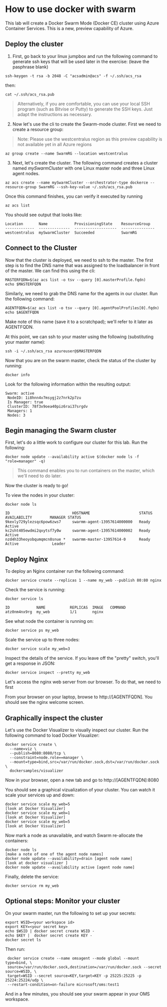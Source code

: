 <!-- This section leverages the new, preview Swarm Mode (aka Docker CE) features
of ACS.  However, as of the date of this lab (9/25/17) these features are only availablea
using the cli/powershell/ARM; they are not available via the portal.
As soon as the feature is available in the portal, this module will be updated.
-->

# How to use docker with swarm
This lab will create a Docker Swarm Mode (Docker CE) cluster using Azure Container Services.  This is a new, preview capability of Azure.

## Deploy the cluster
1. First, go back to your linux jumpbox and run the following command to generate ssh keys that will be used later in the exercise:  (leave the pasphrase blank)
```
ssh-keygen -t rsa -b 2048 -C "acsadmin@acs" -f ~/.ssh/acs_rsa
```
then:
```
cat ~/.ssh/acs_rsa.pub
```
> Alternatively, if you are comfortable, you can use your local SSH program (such as Bitvise or Putty) to generate the SSH keys.  Just adapt the instructions as necessary.

2. Now let's use the cli to create the Swarm-mode cluster.  First we need to create a resource group:
> Note: Please use the westcentralus region as this preview capability is not available yet in all Azure regions 
```
az group create --name SwarmRG --location westcentralus 
```

3. Next, let's create the cluster.  The following command creates a cluster named *mySwarmCluster* with one Linux master node and three Linux agent nodes.
```
az acs create --name mySwarmCluster --orchestrator-type dockerce --resource-group SwarmRG --ssh-key-value ~/.ssh/acs_rsa.pub
```
Once this command finishes, you can verify it executed by running

    az acs list
You should see output that looks like:
```
Location       Name            ProvisioningState    ResourceGroup
-------------  --------------  -------------------  ---------------
westcentralus  mySwarmCluster  Succeeded            SwarmRG
```

## Connect to the Cluster
Now that the cluster is deployed, we need to ssh to the master.  The first step is to find the DNS name that was assigned to the loadbalancer in front of the master.  We can find this using the cli:

    MASTERFQDN=$(az acs list -o tsv --query [0].masterProfile.fqdn)
    echo $MASTERFQDN

Similarly, we need to grab the DNS name for the agents in our cluster.  Run the following command:

    AGENTFQDN=$(az acs list -o tsv --query [0].agentPoolProfiles[0].fqdn)
    echo $AGENTFQDN

Make note of this name (save it to a scratchpad); we'll refer to it later as AGENTFQDN.

 
 At this point, we can ssh to your master using the following (substituting your master name):

    ssh -i ~/.ssh/acs_rsa azureuser@$MASTERFQDN

Now that you are on the swarm master, check the status of the cluster by running:

    docker info

Look for the following information within the resulting output:

    Swarm: active
     NodeID: 1i8hnn4v7msygj2z7nrk2p7zu
     Is Manager: true
     ClusterID: 78f3x9oea40piz6rai37srgdv
     Managers: 1
     Nodes: 3


## Begin managing the Swarm cluster

First, let's do a little work to configure our cluster for this lab.  Run the following:

    docker node update --availability active $(docker node ls -f "role=manager" -q)

> This command enables you to run containers on the master, which we'll need to do later.

Now the cluster is ready to go!

To view the nodes in your cluster:

    docker node ls

    ID                            HOSTNAME                      STATUS              AVAILABILITY        MANAGER STATUS
    9kexly729ylezsqc6pow6zws7     swarmm-agent-13957614000000   Ready               Active
    kc2sht405ewdmi2qxytsf7y0w     swarmm-agent-13957614000002   Ready               Active
    nzd4h33heoyobqumqmcn8snue *   swarmm-master-13957614-0      Ready               Active               Leader
    
## Deploy Nginx ##
To deploy an Nginx container run the following command:

    docker service create --replicas 1 --name my_web --publish 80:80 nginx

Check the service is running:

    docker service ls

    ID            NAME           REPLICAS  IMAGE   COMMAND
    atz0nm4nx9rg  my_web         1/1       nginx

See what node the container is running on:

    docker service ps my_web

Scale the service up to three nodes:

    docker service scale my_web=3

Inspect the details of the service. If you leave off the "pretty" switch, you'll get a response in JSON:

    docker service inspect --pretty my_web

Let's access the nginx web server from our browser.  To do that, we need to first 

From your browser on your laptop, browse to http://[AGENTFQDN]. You should see the nginx welcome screen.

## Graphically inspect the cluster

Let's use the Docker Visualizer to visually inspect our cluster. 
Run the following command to load Docker Visualizer:
```
docker service create \
  --name=viz \
  --publish=8080:8080/tcp \
  --constraint=node.role==manager \
  --mount=type=bind,src=/var/run/docker.sock,dst=/var/run/docker.sock \
  dockersamples/visualizer
  ```
Now in your browser, open a new tab and go to http://[AGENTFQDN]:8080
  

You should see a graphical vizualization of your cluster.  You can watch it scale your services up and down:

    docker service scale my_web=5
    [look at Docker Visualizer]
    docker service scale my_web=1
    [look at Docker Visualizer]
    docker service scale my_web=5
    [look at Docker Visualizer]

Now mark a node as unavailable, and watch Swarm re-allocate the containers:
    
    docker node ls
    [make a note of one of the agent node names]
    docker node update --availability=drain [agent node name]
    [look at docker visualizer ]
    docker node update --availability active [agent node name]

Finally, delete the service:

    docker service rm my_web

## Optional steps:  Monitor your cluster
On your swarm master, run the following to set up your secrets:
```
export WSID=<your workspace id>
export KEY=<your secret key>
echo $WSID | docker secret create WSID -
echo $KEY |  docker secret create KEY -
docker secret ls
```
Then run:
```
 docker service create --name omsagent --mode global --mount type=bind, \
 source=/var/run/docker.sock,destination=/var/run/docker.sock --secret source=WSID, \
 target=WSID --secret source=KEY,target=KEY -p 25225:25225 -p 25224:25224/udp \
 --restart-condition=on-failure microsoft/oms:test1
 ```
 And in a few minutes, you should see your swarm appear in your OMS workspace.


